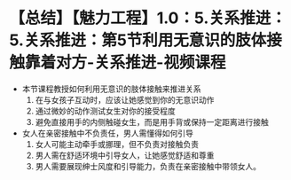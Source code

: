 # 【总结】【魅力工程】1.0：5.关系推进：5.关系推进：第5节利用无意识的肢体接触靠着对方-关系推进-视频课程

-   本节课程教授如何利用无意识的肢体接触来推进关系
    1.  在与女孩子互动时，应该让她感觉到你的无意识动作
    2.  通过微妙的动作测试女生对你的接受程度
    3.  避免直接用手的内侧触碰女生，而是用手背或保持一定距离进行接触
-   女人在亲密接触中不负责任，男人需懂得如何引导
    1.  女人可能主动牵手或挪理，但不负责对接触负责
    2.  男人需在舒适环境中引导女人，让她感觉舒适和尊重
    3.  男人需要展现绅士风度和引导能力，负责在亲密接触中带领女人。